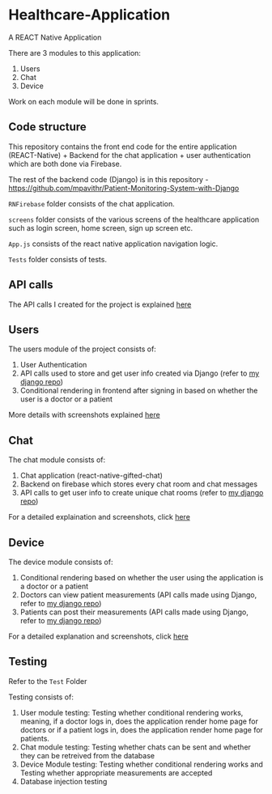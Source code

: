 # Healthcare-Application

A REACT Native Application

There are 3 modules to this application: 
1. Users
2. Chat
3. Device

Work on each module will be done in sprints. 

## Code structure

This repository contains the front end code for the entire application (REACT-Native) + Backend for the chat application + user authentication which are both done via Firebase.

The rest of the backend code (Django) is in this repository - https://github.com/mpavithr/Patient-Monitoring-System-with-Django

```RNFirebase``` folder consists of the chat application.

```screens``` folder consists of the various screens of the healthcare application such as login screen, home screen, sign up screen etc.

```App.js``` consists of the react native application navigation logic.

```Tests``` folder consists of tests.

## API calls

The API calls I created for the project is explained [here](https://github.com/mpavithr/healthcare-platform/wiki/API-explanation)

## Users

The users module of the project consists of:
1. User Authentication
2. API calls used to store and get user info created via Django (refer to [my django repo](https://github.com/mpavithr/Patient-Monitoring-System-with-Django))
3. Conditional rendering in frontend after signing in based on whether the user is a doctor or a patient 

More details with screenshots explained [here](https://github.com/mpavithr/healthcare-platform/wiki/Users)

## Chat

The chat module consists of:
1. Chat application (react-native-gifted-chat)
2. Backend on firebase which stores every chat room and chat messages
3. API calls to get user info to create unique chat rooms (refer to [my django repo](https://github.com/mpavithr/Patient-Monitoring-System-with-Django))

For a detailed explaination and screenshots, click [here](https://github.com/mpavithr/healthcare-platform/wiki/Chat)

## Device

The device module consists of:
1. Conditional rendering based on whether the user using the application is a doctor or a patient
2. Doctors can view patient measurements (API calls made using Django, refer to [my django repo](https://github.com/mpavithr/Patient-Monitoring-System-with-Django))
3. Patients can post their measurements (API calls made using Django, refer to [my django repo](https://github.com/mpavithr/Patient-Monitoring-System-with-Django))

For a detailed explanation and screenshots, click [here](https://github.com/mpavithr/healthcare-platform/wiki/Device)

## Testing
Refer to the ```Test``` Folder

Testing consists of:
1. User module testing: Testing whether conditional rendering works, meaning, if a doctor logs in, does the application render home page for doctors or if a patient logs in, does the application render home page for patients.
2. Chat module testing: Testing whether chats can be sent and whether they can be retreived from the database
3. Device Module testing: Testing whether conditional rendering works and Testing whether appropriate measurements are accepted
4. Database injection testing
